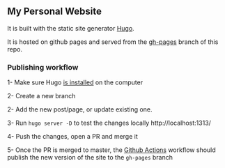 ## My Personal Website
It is built with the static site generator [Hugo](https://gohugo.io/).

It is hosted on github pages and served from the [gh-pages](https://github.com/joejean/joejean.github.io/tree/gh-pages) branch of this repo.

### Publishing workflow
1- Make sure Hugo [is installed](https://gohugo.io/getting-started/installing/) on the computer

2- Create a new branch

2- Add the new post/page, or update existing one.

3- Run `hugo server -D` to test the changes locally http://localhost:1313/

4- Push the changes, open a PR and merge it

5- Once the PR is merged to master, the [Github Actions](https://github.com/joejean/joejean.github.io/actions) workflow should publish the new version of the site to the `gh-pages` branch
